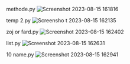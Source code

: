 methode.py
![Screenshot 2023-08-15 161816](https://github.com/navidrezahadian/python.tamrin/assets/92804948/f5a246e7-998e-498c-8141-c7d35fc90683)

temp 2.py
![Screensho t 2023-08-15 162135](https://github.com/navidrezahadian/python.tamrin/assets/92804948/6ce40961-a7c7-4ed6-a6d5-cda2e7ad669c)

zoj or fard.py
![Screenshot 2023-08-15 162402](https://github.com/navidrezahadian/python.tamrin/assets/92804948/38f7f3d5-ce5f-45c3-95d7-08009183a074)

list.py
![Screenshot 2023-08-15 162631](https://github.com/navidrezahadian/python.tamrin/assets/92804948/9c9096af-2bc5-4fe3-b8c3-6072122ff0bc)

10 name.py
![Screenshot 2023-08-15 162941](https://github.com/navidrezahadian/python.tamrin/assets/92804948/13a0ee87-6d03-4d6a-9dad-8fe4ad07ce63)
